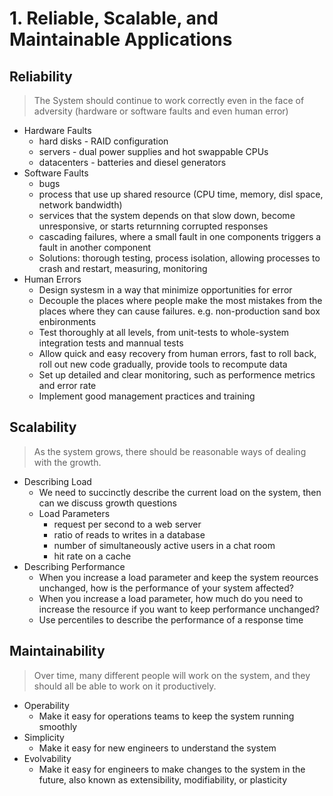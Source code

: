 # 1. Reliable, Scalable, and Maintainable Applications
## Reliability
>The System should continue to work correctly even in the face of adversity (hardware or software faults and even human error)
* Hardware Faults 
  * hard disks - RAID configuration
  * servers - dual power supplies and hot swappable CPUs
  * datacenters - batteries and diesel generators
* Software Faults
  * bugs
  * process that use up shared resource (CPU time, memory, disl space, network bandwidth)
  * services that the system depends on that slow down, become unresponsive, or starts returnning corrupted responses
  * cascading failures, where a small fault in one components triggers a fault in another component
  * Solutions: thorough testing, process isolation, allowing processes to crash and restart, measuring, monitoring
* Human Errors
  * Design systesm in a way that minimize opportunities for error
  * Decouple the places where people make the most mistakes from the places where they can cause failures. e.g. non-production sand box enbironments
  * Test thoroughly at all levels, from unit-tests to whole-system integration tests and mannual tests
  * Allow quick and easy recovery from human errors, fast to roll back, roll out new code gradually, provide tools to recompute data
  * Set up detailed and clear monitoring, such as performence metrics and error rate
  * Implement good management practices and training
## Scalability
>As the system grows, there should be reasonable ways of dealing with the growth.
* Describing Load
  * We need to succinctly describe the current load on the system, then can we discuss growth questions
  * Load Parameters
    * request per second to a web server
    * ratio of reads to writes in a database
    * number of simultaneously active users in a chat room
    * hit rate on a cache
* Describing Performance
  * When you increase a load parameter and keep the system reources unchanged, how is the performance of your system affected?
  * When you increase a load parameter, how much do you need to increase the resource if you want to keep performance unchanged?
  * Use percentiles to describe the performance of a response time
## Maintainability
>Over time, many different people will work on the system, and they should all be able to work on it productively.
* Operability
  * Make it easy for operations teams to keep the system running smoothly
* Simplicity
  * Make it easy for new engineers to understand the system
* Evolvability
  * Make it easy for engineers to make changes to the system in the future, also known as extensibility, modifiability, or plasticity